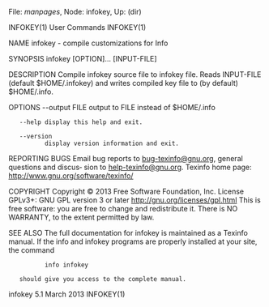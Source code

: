 File: *manpages*,  Node: infokey,  Up: (dir)

INFOKEY(1)                       User Commands                      INFOKEY(1)



NAME
       infokey - compile customizations for Info

SYNOPSIS
       infokey [OPTION]... [INPUT-FILE]

DESCRIPTION
       Compile infokey source file to infokey file.  Reads INPUT-FILE (default
       $HOME/.infokey)  and  writes  compiled  key  file   to   (by   default)
       $HOME/.info.

OPTIONS
       --output FILE
              output to FILE instead of $HOME/.info

       --help display this help and exit.

       --version
              display version information and exit.

REPORTING BUGS
       Email bug reports to bug-texinfo@gnu.org, general questions and discus‐
       sion to help-texinfo@gnu.org.
       Texinfo home page: http://www.gnu.org/software/texinfo/

COPYRIGHT
       Copyright © 2013 Free Software Foundation, Inc.   License  GPLv3+:  GNU
       GPL version 3 or later <http://gnu.org/licenses/gpl.html>
       This  is  free  software:  you  are free to change and redistribute it.
       There is NO WARRANTY, to the extent permitted by law.

SEE ALSO
       The full documentation for infokey is maintained as a  Texinfo  manual.
       If  the  info and infokey programs are properly installed at your site,
       the command

              info infokey

       should give you access to the complete manual.



infokey 5.1                       March 2013                        INFOKEY(1)
